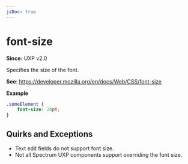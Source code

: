 ```yaml
---
jsDoc: true
---
```

# font-size

**Since:** UXP v2.0

Specifies the size of the font.

**See**: https://developer.mozilla.org/en/docs/Web/CSS/font-size

**Example**

```css
.someElement {
    font-size: 24pt;
}
```

## Quirks and Exceptions

* Text edit fields do not support font size.
* Not all Spectrum UXP components support overriding the font size.
